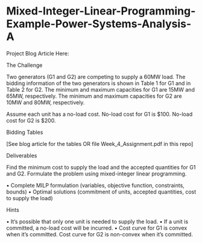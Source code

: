 # Mixed-Integer-Linear-Programming-Example-Power-Systems-Analysis-A

Project Blog Article Here:

The Challenge

Two generators (G1 and G2) are competing to supply a 60MW load. The bidding information of the two generators is shown in Table 1 for G1 and in Table 2 for G2. The minimum and maximum capacities for G1 are 15MW and 65MW, respectively. The minimum and maximum capacities for G2 are 10MW and 80MW, respectively. 

Assume each unit has a no-load cost. No-load cost for G1 is $100. No-load cost for G2 is $200.

Bidding Tables

[See blog article for the tables OR file Week_4_Assignment.pdf in this repo]

Deliverables

Find the minimum cost to supply the load and the accepted quantities for G1 and G2. Formulate the problem using mixed-integer linear programming. 
 
• Complete MILP formulation (variables, objective function, constraints, bounds) 
• Optimal solutions (commitment of units, accepted quantities, cost to supply the load) 

Hints 

• It’s possible that only one unit is needed to supply the load. 
• If a unit is committed, a no-load cost will be incurred. 
• Cost curve for G1 is convex when it’s committed. Cost curve for G2 is non-convex when it’s committed. 


